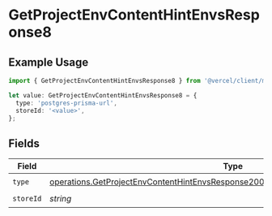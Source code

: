 # GetProjectEnvContentHintEnvsResponse8

## Example Usage

```typescript
import { GetProjectEnvContentHintEnvsResponse8 } from '@vercel/client/models/operations';

let value: GetProjectEnvContentHintEnvsResponse8 = {
  type: 'postgres-prisma-url',
  storeId: '<value>',
};
```

## Fields

| Field     | Type                                                                                                                                                                                       | Required           | Description |
| --------- | ------------------------------------------------------------------------------------------------------------------------------------------------------------------------------------------ | ------------------ | ----------- |
| `type`    | [operations.GetProjectEnvContentHintEnvsResponse200ApplicationJSONResponseBody38Type](../../models/operations/getprojectenvcontenthintenvsresponse200applicationjsonresponsebody38type.md) | :heavy_check_mark: | N/A         |
| `storeId` | _string_                                                                                                                                                                                   | :heavy_check_mark: | N/A         |
